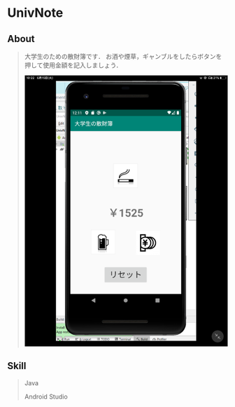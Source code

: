 # UnivNote

## About
> 大学生のための散財簿です．
> お酒や煙草，ギャンブルをしたらボタンを押して使用金額を記入しましょう．
>
> ![IMG_1880](/readme.assets/IMG_1880-3726035.PNG)



## Skill
> Java
>
> Android Studio

